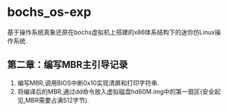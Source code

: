 # bochs_os-exp
基于操作系统真象还原在bochs虚拟机上搭建的x86体系结构下的迷你仿Linux操作系统.
## 第二章：编写MBR主引导记录
1. 编写MBR,调用BIOS中断0x10实现清屏和打印字符串.
2. 将编译后的MBR,通过dd命令放入虚拟磁盘hd60M.img中的第一扇区(安全起见,MBR需要占满512字节).

